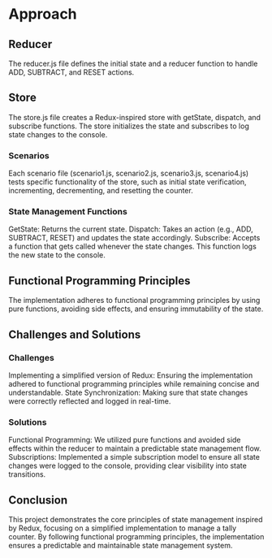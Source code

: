 # Approach

## Reducer
The reducer.js file defines the initial state and a reducer function to handle ADD, SUBTRACT, and RESET actions.

## Store
The store.js file creates a Redux-inspired store with getState, dispatch, and subscribe functions.
The store initializes the state and subscribes to log state changes to the console.

### Scenarios
Each scenario file (scenario1.js, scenario2.js, scenario3.js, scenario4.js) tests specific functionality of the store, such as initial state verification, incrementing, decrementing, and resetting the counter.

### State Management Functions
GetState: Returns the current state.
Dispatch: Takes an action (e.g., ADD, SUBTRACT, RESET) and updates the state accordingly.
Subscribe: Accepts a function that gets called whenever the state changes. This function logs the new state to the console.

## Functional Programming Principles
The implementation adheres to functional programming principles by using pure functions, avoiding side effects, and ensuring immutability of the state.

## Challenges and Solutions
### Challenges
Implementing a simplified version of Redux: Ensuring the implementation adhered to functional programming principles while remaining concise and understandable.
State Synchronization: Making sure that state changes were correctly reflected and logged in real-time.
### Solutions
Functional Programming: We utilized pure functions and avoided side effects within the reducer to maintain a predictable state management flow.
Subscriptions: Implemented a simple subscription model to ensure all state changes were logged to the console, providing clear visibility into state transitions.

## Conclusion
This project demonstrates the core principles of state management inspired by Redux, focusing on a simplified implementation to manage a tally counter. By following functional programming principles, the implementation ensures a predictable and maintainable state management system.

